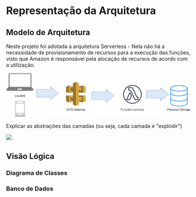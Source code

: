# Representação da Arquitetura

## Modelo de Arquitetura

Neste projeto foi adotada a arquitetura Serverless - Nela não há a necessidade de provisionamento de recursos para a execução das funções, visto que Amazon é responsável pela alocação de recursos de acordo com a utilização.

![Arquitetura do sistema](.gitbook/assets/Arquitetura-sistema.png)

Explicar  as abstrações das camadas \(ou seja, cada camada e "explodir"\)

![](.gitbook/assets/image%20%281%29.png)

## Visão Lógica

### Diagrama de Classes

### Banco de Dados

###  

